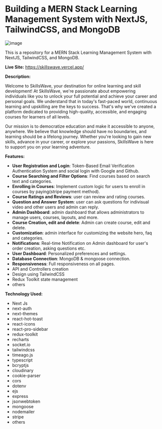 # Building a MERN Stack Learning Management System with NextJS, TailwindCSS, and MongoDB

![image](https://i.ibb.co/DK9r4KW/Screenshot-4630.png)


This is a repository for a MERN Stack Learning Management System with NextJS, TailwindCSS, and MongoDB.

**Live Site:** https://skillswave.vercel.app/

**Description:**

Welcome to SkillsWave, your destination for online learning and skill development! At SkillsWave, we're passionate about empowering individuals like you to unlock your full potential and achieve your career and personal goals. We understand that in today's fast-paced world, continuous learning and upskilling are the keys to success. That's why we've created a platform dedicated to providing high-quality, accessible, and engaging courses for learners of all levels.

Our mission is to democratize education and make it accessible to anyone, anywhere. We believe that knowledge should have no boundaries, and learning should be a lifelong journey. Whether you're looking to gain new skills, advance in your career, or explore your passions, SkillsWave is here to support you on your learning adventure.

**Features:**

- **User Registration and Login**: Token-Based Email Verification Authentication System and social login with Google and Github.
- **Course Searching and Filter Options**: Find courses based on search text and categories.
- **Enrolling in Courses**: Implement custom logic for users to enroll in courses by paying(stripe payment method).
- **Course Ratings and Reviews**: user can review and rating courses.
- **Question and Answer System**: user can ask questions for indivisual video and other users and admin can reply.
- **Admin Dashboard**: admin dashboard that allows administrators to manage users, courses, layouts, and more.
- **Course Creation, edit and delete**: Admin can create course, edit and delete.
- **Customization**: admin interface for customizing the website hero, faq and categories.
- **Notifications**: Real-time Notification on Admin dashboard for user's order creation, asking questions etc.
- **User Dashboard**: Personalized preferences and settings.
- **Database Connection**: MongoDB & mongoose connection.
- **Responsiveness**: Full responsiveness on all pages.
- API and Controllers creation
- Design using TailwindCSS
- Redux Toolkit state management
- others

**Technology Used:**
- Next Js
- next-auth
- next-themes
- react-hot-toast
- react-icons
- react-pro-sidebar
- redux-toolkit
- recharts
- socket.io
- tailwindcss
- timeago.js
- typescript
- bcryptjs
- cloudinary
- cookie-parser
- cors
- dotenv
- ejs
- express
- jsonwebtoken
- mongoose
- nodemailer
- stripe
- others
